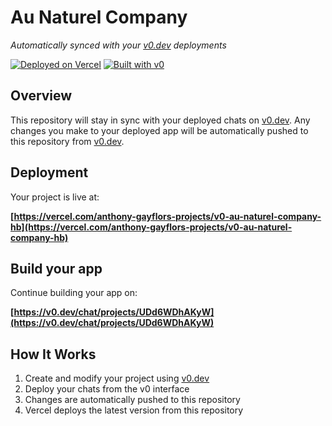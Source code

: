 # Au Naturel Company

*Automatically synced with your [v0.dev](https://v0.dev) deployments*

[![Deployed on Vercel](https://img.shields.io/badge/Deployed%20on-Vercel-black?style=for-the-badge&logo=vercel)](https://vercel.com/anthony-gayflors-projects/v0-au-naturel-company-hb)
[![Built with v0](https://img.shields.io/badge/Built%20with-v0.dev-black?style=for-the-badge)](https://v0.dev/chat/projects/UDd6WDhAKyW)

## Overview

This repository will stay in sync with your deployed chats on [v0.dev](https://v0.dev).
Any changes you make to your deployed app will be automatically pushed to this repository from [v0.dev](https://v0.dev).

## Deployment

Your project is live at:

**[https://vercel.com/anthony-gayflors-projects/v0-au-naturel-company-hb](https://vercel.com/anthony-gayflors-projects/v0-au-naturel-company-hb)**

## Build your app

Continue building your app on:

**[https://v0.dev/chat/projects/UDd6WDhAKyW](https://v0.dev/chat/projects/UDd6WDhAKyW)**

## How It Works

1. Create and modify your project using [v0.dev](https://v0.dev)
2. Deploy your chats from the v0 interface
3. Changes are automatically pushed to this repository
4. Vercel deploys the latest version from this repository